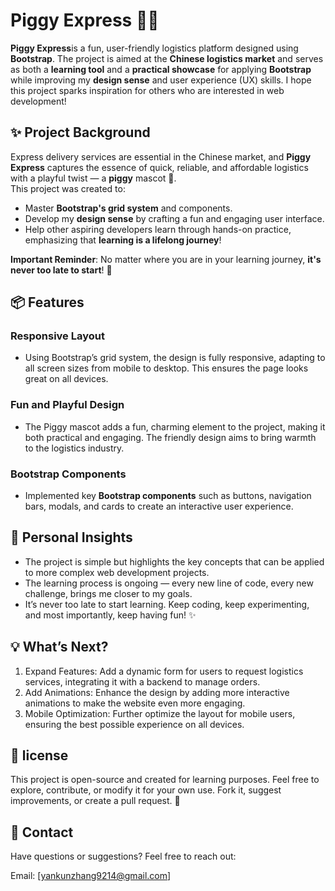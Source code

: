 # Piggy Express 🚚🐷

**Piggy Express**is a fun, user-friendly logistics platform designed using **Bootstrap**. The project is aimed at the **Chinese logistics market** and serves as both a **learning tool** and a **practical showcase** for applying **Bootstrap** while improving my **design sense** and user experience (UX) skills. I hope this project sparks inspiration for others who are interested in web development!

## ✨ Project Background

Express delivery services are essential in the Chinese market, and **Piggy Express** captures the essence of quick, reliable, and affordable logistics with a playful twist — a **piggy** mascot 🐷.  
This project was created to:
- Master **Bootstrap's grid system** and components.
- Develop my **design sense** by crafting a fun and engaging user interface.
- Help other aspiring developers learn through hands-on practice, emphasizing that **learning is a lifelong journey**!

**Important Reminder**: No matter where you are in your learning journey, **it's never too late to start**! 🚀

## 📦 Features

### **Responsive Layout**
- Using Bootstrap’s grid system, the design is fully responsive, adapting to all screen sizes from mobile to desktop. This ensures the page looks great on all devices.

### **Fun and Playful Design**
- The Piggy mascot adds a fun, charming element to the project, making it both practical and engaging. The friendly design aims to bring warmth to the logistics industry.

### **Bootstrap Components**
- Implemented key **Bootstrap components** such as buttons, navigation bars, modals, and cards to create an interactive user experience.

## 🎉 Personal Insights

- The project is simple but highlights the key concepts that can be applied to more complex web development projects.
- The learning process is ongoing — every new line of code, every new challenge, brings me closer to my goals.
- It’s never too late to start learning. Keep coding, keep experimenting, and most importantly, keep having fun! ✨

## 💡 What’s Next?
1. Expand Features: Add a dynamic form for users to request logistics services, integrating it with a backend to manage orders.
2. Add Animations: Enhance the design by adding more interactive animations to make the website even more engaging.
3. Mobile Optimization: Further optimize the layout for mobile users, ensuring the best possible experience on all devices.

## 📜 license

This project is open-source and created for learning purposes. Feel free to explore, contribute, or modify it for your own use. Fork it, suggest improvements, or create a pull request. 🚀

## 🐷 Contact
Have questions or suggestions? Feel free to reach out:

Email: [yankunzhang9214@gmail.com]


